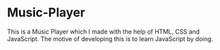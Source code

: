 # Music-Player
This is a Music Player which I made with the help of HTML, CSS and JavaScript. The motive of developing this is to learn JavaScript by doing.
